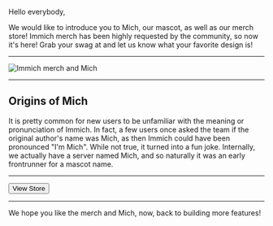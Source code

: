 <script lang="ts">
  import { Posts } from '$lib/blog';
  import BlogPage from '$lib/components/BlogPage.svelte';
  import { Button, Constants, Link } from '@immich/ui';
  import { mdiOpenInNew } from '@mdi/js';
  import img from '$lib/assets/blog/merch-website.webp';
</script>

<BlogPage post={Posts.ImmichStore}>

Hello everybody,

We would like to introduce you to Mich, our mascot, as well as our merch store! Immich merch has been highly requested by the community, so now it's here! Grab your swag at <Link href={Constants.Sites.Store} /> and let us know what your favorite design is!

---

<img src={img} class="w-full" alt="Immich merch and Mich" />

---

## Origins of Mich

It is pretty common for new users to be unfamiliar with the meaning or pronunciation of Immich. In fact, a few users once asked the team if the original author's name was Mich, as then Immich could have been pronounced "I'm Mich". While not true, it turned into a fun joke. Internally, we actually have a server named Mich, and so naturally it was an early frontrunner for a mascot name.

---

<Button href={Constants.Sites.Store} color="secondary" trailingIcon={mdiOpenInNew}>View Store</Button>

---

We hope you like the merch and Mich, now, back to building more features!

</BlogPage>
